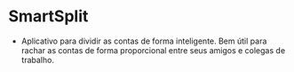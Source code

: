 # SmartSplit
- Aplicativo para dividir as contas de forma inteligente. 
  Bem útil para rachar as contas de forma proporcional 
  entre seus amigos e colegas de trabalho.